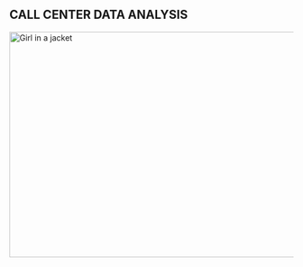 ## CALL CENTER DATA ANALYSIS

<img src="https://cdn.dribbble.com/users/491173/screenshots/6437362/riggirl.gif" alt="Girl in a jacket" width="1000" height="400">

